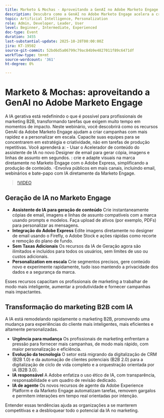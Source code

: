 ```yaml
---
title: Marketo & Mochas - Aproveitando a GenAI no Adobe Marketo Engage
description: Descubra como a GenAI no Adobe Marketo Engage acelera a criação de campanhas, impulsiona a personalização e capacita as equipes a se concentrarem em estratégia e criatividade.
topic: Artificial Intelligence, Personalization
role: Admin, Developer, Leader, User
level: Beginner, Intermediate, Experienced
doc-type: Event
duration: 3455
last-substantial-update: 2025-10-28T00:00:00Z
jira: KT-19502
source-git-commit: 52bd6d5a06799c79ac84b9e4827011f89c6471df
workflow-type: tm+mt
source-wordcount: '361'
ht-degree: 0%

---
```



# Marketo &amp; Mochas: aproveitando a GenAI no Adobe Marketo Engage

A IA gerativa está redefinindo o que é possível para profissionais de marketing B2B, transformando tarefas que exigem muito tempo em momentos de impacto. Neste webinário, você descobrirá como os recursos GenAI da Adobe Marketo Engage ajudam a criar campanhas com mais rapidez e a personalizar em escala. Capacite suas equipes para se concentrarem em estratégia e criatividade, não em tarefas de produção repetitivas. Você aprenderá a: - Usar o Acelerador de conteúdo do assistente de IA no novo Designer de email para gerar cópia, imagens e linhas de assunto em segundos. : crie e adapte visuais na marca diretamente no Marketo Engage com o Adobe Express, simplificando a produção de conteúdo. -Envolva públicos em mais canais, incluindo email, webinários e bate-papo com IA diretamente da Marketo Engage.

>[!VIDEO](https://video.tv.adobe.com/v/3476273/?learn=on&enablevpops)

## Geração de IA no Marketo Engage

* **Assistente de IA para geração de conteúdo** Crie instantaneamente cópias de email, imagens e linhas de assunto compatíveis com a marca usando prompts e modelos. Faça upload de ativos (por exemplo, PDFs) para personalizar as mensagens.
* **Integração do Adobe Express** Edite imagens diretamente no designer de email usando o Firefly, o Adobe Stock e ações rápidas como recorte e remoção do plano de fundo.
* **Sem Taxas Adicionais** Os recursos da IA de Geração agora são ilimitados e incluídos para todos os usuários, sem limites de uso ou custos adicionais.
* **Personalization em escala** Crie segmentos precisos, gere conteúdo novo e experimente rapidamente, tudo isso mantendo a privacidade dos dados e a segurança da marca.

Esses recursos capacitam os profissionais de marketing a trabalhar de modo mais inteligente, aumentar a produtividade e fornecer campanhas mais impactantes.

## Transformação do marketing B2B com IA

A IA está remodelando rapidamente o marketing B2B, promovendo uma mudança para experiências do cliente mais inteligentes, mais eficientes e altamente personalizadas.

* **Urgência para mudança** Os profissionais de marketing enfrentam a pressão para fornecer mais campanhas, de modo mais rápido, com maior personalização e eficiência.
* **Evolução da tecnologia** O setor está migrando da digitalização de CRM (B2B 1.0) e da automação de clientes potenciais (B2B 2.0) para a digitalização de ciclo de vida completo e a orquestração orientada por IA (B2B 3.0).
* **IA responsável** A Adobe enfatiza o uso ético de IA, com transparência, responsabilidade e um quadro de revisão dedicado.
* **IA de agente** Os novos recursos de agente da Adobe Experience Platform e da Marketo Engage automatizam tarefas, removem gargalos e permitem interações em tempo real orientadas por intenção.

Entender essas tendências ajuda as organizações a se manterem competitivas e a desbloquear todo o potencial da IA no marketing.


